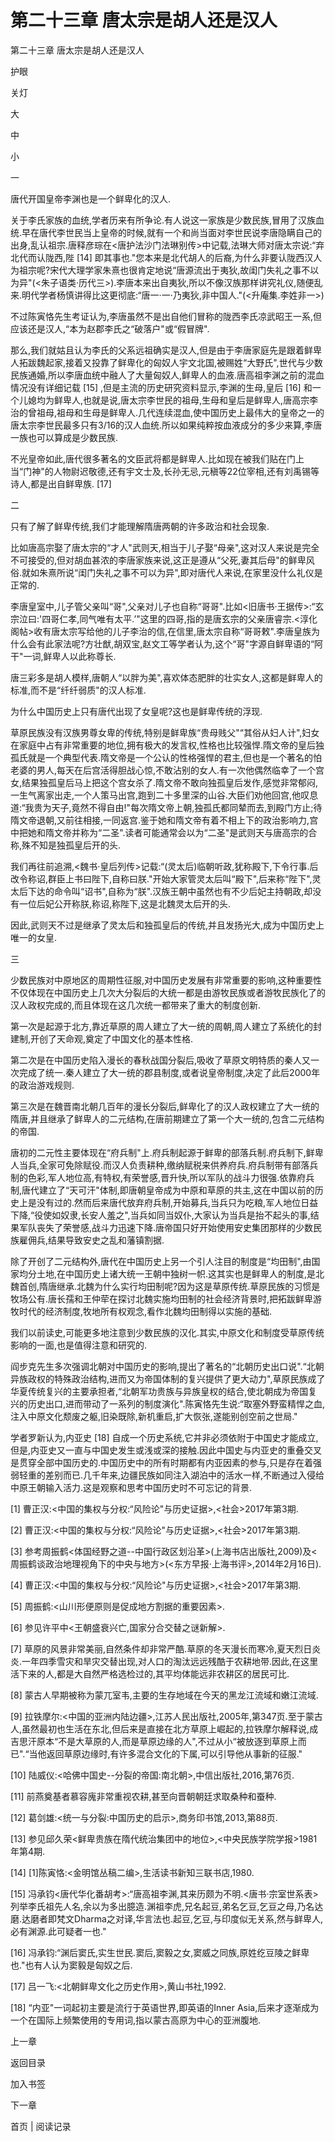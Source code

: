# 第二十三章 唐太宗是胡人还是汉人

第二十三章 唐太宗是胡人还是汉人

护眼

关灯

大

中

小

一

唐代开国皇帝李渊也是一个鲜卑化的汉人.

关于李氏家族的血统,学者历来有所争论.有人说这一家族是少数民族,冒用了汉族血统.早在唐代李世民当上皇帝的时候,就有一个和尚当面对李世民说李唐隐瞒自己的出身,乱认祖宗.唐释彦琮在<唐护法沙门法琳别传>中记载,法琳大师对唐太宗说:“弃北代而认陇西,陛 [14] 即其事也."您本来是北代胡人的后裔,为什么非要认陇西汉人为祖宗呢?宋代大理学家朱熹也很肯定地说“唐源流出于夷狄,故闺门失礼之事不以为异"(<朱子语类·历代三>).李唐本来出自夷狄,所以不像汉族那样讲究礼仪,随便乱来.明代学者杨慎讲得比这更彻底:“唐一·一·乃夷狄,非中国人."(<升庵集.李姓非一>)

不过陈寅恪先生考证认为,李唐虽然不是出自他们冒称的陇西李氏凉武昭王一系,但应该还是汉人,“本为赵郡李氏之“破落户"或“假冒牌".

那么,我们就姑且认为李氏的父系远祖确实是汉人,但是由于李唐家庭先是跟着鲜卑人拓跋魏起家,接着又投靠了鲜卑化的匈奴人宇文北国,被赐姓“大野氏",世代与少数民族通婚,所以李唐血统中融人了大量匈奴人,鲜卑人的血液.唐高祖李渊之前的混血情况没有详细记载 [15] ,但是主流的历史研究资料显示,李渊的生母,皇后 [16] 和一个儿媳均为鲜卑人,也就是说,唐太宗李世民的祖母,生母和皇后是鲜卑人,唐高宗李治的曾祖母,祖母和生母是鲜卑人.几代连续混血,使中国历史上最伟大的皇帝之一的唐太宗李世民最多只有3/16的汉人血统.所以如果纯粹按血液成分的多少来算,李唐一族也可以算成是少数民族.

不光皇帝如此,唐代很多著名的文臣武将都是鲜卑人.比如现在被我们贴在门上当“门神"的人物尉迟敬德,还有宇文士及,长孙无忌,元稹等22位宰相,还有刘禹锡等诗人,都是出自鲜卑族. [17]

二

只有了解了鲜卑传统,我们才能理解隋唐两朝的许多政治和社会现象.

比如唐高宗娶了唐太宗的“才人"武则天,相当于儿子娶“母亲",这对汉人来说是完全不可接受的,但对胡血甚浓的李唐家族来说,这正是遵从“父死,妻其后母"的鲜卑风俗.就如朱熹所说“闺门失礼之事不可以为异",即对唐代人来说,在家里没什么礼仪是正常的.

李唐皇室中,儿子管父亲叫“哥",父亲对儿子也自称“哥哥".比如<旧唐书·王据传>:“玄宗泣曰:'四哥仁孝,同气唯有太平.’"这里的四哥,指的是唐玄宗的父亲唐睿宗.<淳化阁帖>收有唐太宗写给他的儿子李治的信,在信里,唐太宗自称“哥哥敕".李唐皇族为什么会有此家法呢?方壮猷,胡双宝,赵文工等学者认为,这个“哥"字源自鲜卑语的“阿干"一词,鲜卑人以此称尊长.

唐三彩多是胡人模样,唐朝人“以胖为美",喜欢体态肥胖的壮实女人,这都是鲜卑人的标准,而不是“纤纤弱质"的汉人标准.

为什么中国历史上只有唐代出现了女皇呢?这也是鲜卑传统的浮现.

草原民族没有汉族男尊女卑的传统,特别是鲜卑族“贵母贱父"“其俗从妇人计",妇女在家庭中占有非常重要的地位,拥有极大的发言权,性格也比较强悍.隋文帝的皇后独孤氏就是一个典型代表.隋文帝是一个公认的性格强悍的君主,但也是一个著名的怕老婆的男人,每天在后宫活得胆战心惊,不敢沾别的女人.有一次他偶然临幸了一个宫女,结果独孤皇后马上把这个宫女杀了.隋文帝不敢向独孤皇后发作,感觉非常郁闷,一生气离家出走,一个人策马出宫,跑到二十多里深的山谷.大臣们劝他回宫,他叹息道:“我贵为天子,竟然不得自由!"每次隋文帝上朝,独孤氏都同辇而去,到殿门方止;待隋文帝退朝,又前往相接,一同返宫.鉴于她和隋文帝有着不相上下的政治影响力,宫中把她和隋文帝并称为“二圣".读者可能通常会以为“二圣"是武则天与唐高宗的合称,殊不知是独孤皇后开的头.

我们再往前追溯,<魏书·皇后列传>记载:“(灵太后)临朝听政,犹称殿下,下令行事.后改令称诏,群臣上书曰陛下,自称曰朕."开始大家管灵太后叫“殿下",后来称“陛下",灵太后下达的命令叫“诏书",自称为“朕".汉族王朝中虽然也有不少后妃主持朝政,却没有一位后妃公开称朕,称诏,称陛下,这是北魏灵太后开的头.

因此,武则天不过是继承了灵太后和独孤皇后的传统,并且发扬光大,成为中国历史上唯一的女皇.

三

少数民族对中原地区的周期性征服,对中国历史发展有非常重要的影响,这种重要性不仅体现在中国历史上几次大分裂后的大统一都是由游牧民族或者游牧民族化了的汉人政权完成的,而且体现在这几次统一都带来了重大的制度创新.

第一次是起源于北方,靠近草原的周人建立了大一统的周朝,周人建立了系统化的封建制,开创了天命观,奠定了中国文化的基本性格.

第二次是在中国历史陷入漫长的春秋战国分裂后,吸收了草原文明特质的秦人又一次完成了统一.秦人建立了大一统的郡县制度,或者说皇帝制度,决定了此后2000年的政治游戏规则.

第三次是在魏晋南北朝几百年的漫长分裂后,鲜卑化了的汉人政权建立了大一统的隋唐,并且继承了鲜卑人的二元结构,在唐前期建立了第一个大一统的,包含二元结构的帝国.

唐初的二元性主要体现在“府兵制"上.府兵制起源于鲜卑的部落兵制.府兵制下,鲜卑人当兵,全家可免除赋役.而汉人负责耕种,缴纳赋税来供养府兵.府兵制带有部落兵制的色彩,军人地位高,有特权,有荣誉感,晋升快,所以军队的战斗力很强.依靠府兵制,唐代建立了“天可汗"体制,即唐朝皇帝成为中原和草原的共主,这在中国以前的历史上是没有过的.然而后来唐代放弃府兵制,开始募兵,当兵只为吃粮,军人地位日益下降,“役使如奴隶,长安人羞之",当兵如同当奴仆,大家认为当兵是抬不起头的事,结果军队丧失了荣誉感,战斗力迅速下降.唐帝国只好开始使用安史集团那样的少数民族雇佣兵,结果导致安史之乱和藩镇割据.

除了开创了二元结构外,唐代在中国历史上另一个引人注目的制度是“均田制",由国家均分土地,在中国历史上诸大统一王朝中独树一帜.这其实也是鲜卑人的制度,是北魏首创,隋唐继承.北魏为什么实行均田制呢?因为这是草原传统.草原民族的习惯是牧场公有.唐长孺和王仲荦在探讨北魏实施均田制的社会经济背景时,把拓跋鲜卑游牧时代的经济制度,牧地所有权观念,看作北魏均田制得以实施的基础.

我们以前读史,可能更多地注意到少数民族的汉化.其实,中原文化和制度受草原传统影响的一面,也是值得注意和研究的.

阎步克先生多次强调北朝对中国历史的影响,提出了著名的“北朝历史出口说".“北朝异族政权的特殊政治结构,进而又为帝国体制的复兴提供了更大动力",草原民族成了华夏传统复兴的主要承担者,“北朝军功贵族与异族皇权的结合,使北朝成为帝国复兴的历史出口,进而带动了一系列的制度演化".陈寅恪先生说:“取塞外野蛮精悍之血,注入中原文化颓废之躯,旧染既除,新机重启,扩大恢张,遂能别创空前之世局."

学者罗新认为,内亚史 [18] 自成一个历史系统,它并非必须依附于中国史才能成立,但是,内亚史又一直与中国史发生或浅或深的接触.因此中国史与内亚史的重叠交叉是贯穿全部中国历史的.中国历史中的所有时期都有内亚因素的参与,只是存在着强弱轻重的差别而已.几千年来,边疆民族如同注入湖泊中的活水一样,不断通过入侵给中原王朝输入活力.这是观察和思考中国历史时不可忘记的背景.

[1] 曹正汉:<中国的集权与分权:“风险论"与历史证据>,<社会>2017年第3期.

[2] 曹正汉:<中国的集权与分权:“风险论"与历史证据>,<社会>2017年第3期.

[3] 参考周振鹤<体国经野之道--中国行政区划沿革>(上海书店出版社,2009)及<周振鹤谈政治地理视角下的中央与地方>(<东方早报·上海书评>,2014年2月16日).

[4] 曹正汉:<中国的集权与分权:“风险论"与历史证据>,<社会>2017年第3期.

[5] 周振鹤:<山川形便原则是促成地方割据的重要因素>.

[6] 参见许平中<王朝盛衰兴亡,国家分合交替之谜新解>.

[7] 草原的风景非常美丽,自然条件却非常严酷.草原的冬天漫长而寒冷,夏天烈日炎炎.一年四季雪灾和旱灾交替出现,对人口的淘汰远远残酷于农耕地带.因此,在这里活下来的人,都是大自然严格选检过的,其平均体能远非农耕区的居民可比.

[8] 蒙古人早期被称为蒙兀室韦,主要的生存地域在今天的黑龙江流域和嫩江流域.

[9] 拉铁摩尔:<中国的亚洲内陆边疆>,江苏人民出版社,2005年,第347页.至于蒙古人,虽然最初也生活在东北,但后来是直接在北方草原上崛起的,拉铁摩尔解释说,成吉思汗原本“不是大草原的人,而是草原边缘的人",不过从小“被放逐到草原上而已".“当他返回草原边缘时,有许多混合文化的下属,可以引导他从事新的征服."

[10] 陆威仪:<哈佛中国史--分裂的帝国:南北朝>,中信出版社,2016,第76页.

[11] 前燕奠基者慕容廆非常重视农耕,甚至向晋朝朝廷求取桑种和蚕种.

[12] 葛剑雄:<统一与分裂:中国历史的启示>,商务印书馆,2013,第88页.

[13] 参见邱久荣<鲜卑贵族在隋代统治集团中的地位>,<中央民族学院学报>1981年第4期.

[14] [1]陈寅恪:<金明馆丛稿二编>,生活读书新知三联书店,1980.

[15] 冯承钧<唐代华化番胡考>:“唐高祖李渊,其来历颇为不明.<唐书·宗室世系表>列举李氏祖先人名,余以为多出臆造.渊祖李虎,兄名起豆,弟名乞豆,乞豆之母,乃名达磨.达磨者即梵文Dharma之对译,华言法也.起豆,乞豆,与印度似无关系,然与鲜卑人,必有渊源.此可疑者一也."

[16] 冯承钧:“渊后窦氏,实生世民.窦后,窦毅之女,窦威之同族,原姓纥豆陵之鲜卑也."也有人认为窦毅是匈奴之后.

[17] 吕一飞:<北朝鲜卑文化之历史作用>,黄山书社,1992.

[18] “内亚"一词起初主要是流行于英语世界,即英语的Inner Asia,后来才逐渐成为一个在国际上频繁使用的专用词,指以蒙古高原为中心的亚洲腹地.

上一章

返回目录

加入书签

下一章

首页 | 阅读记录
